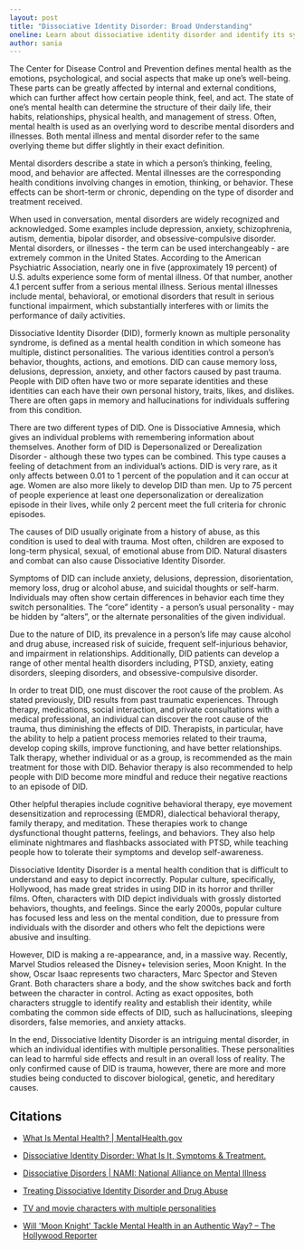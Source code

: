 ```yaml
---
layout: post
title: "Dissociative Identity Disorder: Broad Understanding"
oneline: Learn about dissociative identity disorder and identify its symptoms, effects, and treatment options.
author: sania
---
```


The Center for Disease Control and Prevention defines mental health as the emotions, psychological, and social aspects that make up one’s well-being. These parts can be greatly affected by internal and external conditions, which can further affect how certain people think, feel, and act. The state of one’s mental health can determine the structure of their daily life, their habits, relationships, physical health, and management of stress. Often, mental health is used as an overlying word to describe mental disorders and illnesses. Both mental illness and mental disorder refer to the same overlying theme but differ slightly in their exact definition.

Mental disorders describe a state in which a person’s thinking, feeling, mood, and behavior are affected. Mental illnesses are the corresponding health conditions involving changes in emotion, thinking, or behavior. These effects can be short-term or chronic, depending on the type of disorder and treatment received.

When used in conversation, mental disorders are widely recognized and acknowledged. Some examples include depression, anxiety, schizophrenia, autism, dementia, bipolar disorder, and obsessive-compulsive disorder. Mental disorders, or illnesses - the term can be used interchangeably - are extremely common in the United States. According to the American Psychiatric Association, nearly one in five (approximately 19 percent) of U.S. adults experience some form of mental illness. Of that number, another 4.1 percent suffer from a serious mental illness. Serious mental illnesses include mental, behavioral, or emotional disorders that result in serious functional impairment, which substantially interferes with or limits the performance of daily activities.

Dissociative Identity Disorder (DID), formerly known as multiple personality syndrome, is defined as a mental health condition in which someone has multiple, distinct personalities. The various identities control a person’s behavior, thoughts, actions, and emotions. DID can cause memory loss, delusions, depression, anxiety, and other factors caused by past trauma. People with DID often have two or more separate identities and these identities can each have their own personal history, traits, likes, and dislikes. There are often gaps in memory and hallucinations for individuals suffering from this condition.

There are two different types of DID. One is Dissociative Amnesia, which gives an individual problems with remembering information about themselves. Another form of DID is Depersonalized or Derealization Disorder - although these two types can be combined. This type causes a feeling of detachment from an individual’s actions. DID is very rare, as it only affects between 0.01 to 1 percent of the population and it can occur at age. Women are also more likely to develop DID than men. Up to 75 percent of people experience at least one depersonalization or derealization episode in their lives, while only 2 percent meet the full criteria for chronic episodes.

The causes of DID usually originate from a history of abuse, as this condition is used to deal with trauma. Most often, children are exposed to long-term physical, sexual, of emotional abuse from DID. Natural disasters and combat can also cause Dissociative Identity Disorder.

Symptoms of DID can include anxiety, delusions, depression, disorientation, memory loss, drug or alcohol abuse, and suicidal thoughts or self-harm. Individuals may often show certain differences in behavior each time they switch personalities. The “core” identity - a person’s usual personality - may be hidden by “alters”, or the alternate personalities of the given individual.

Due to the nature of DID, its prevalence in a person’s life may cause alcohol and drug abuse, increased risk of suicide, frequent self-injurious behavior, and impairment in relationships. Additionally, DID patients can develop a range of other mental health disorders including, PTSD, anxiety, eating disorders, sleeping disorders, and obsessive-compulsive disorder.

In order to treat DID, one must discover the root cause of the problem. As stated previously, DID results from past traumatic experiences. Through therapy, medications, social interaction, and private consultations with a medical professional, an individual can discover the root cause of the trauma, thus diminishing the effects of DID. Therapists, in particular, have the ability to help a patient process memories related to their trauma, develop coping skills, improve functioning, and have better relationships. Talk therapy, whether individual or as a group, is recommended as the main treatment for those with DID. Behavior therapy is also recommended to help people with DID become more mindful and reduce their negative reactions to an episode of DID.

Other helpful therapies include cognitive behavioral therapy, eye movement desensitization and reprocessing (EMDR), dialectical behavioral therapy, family therapy, and meditation. These therapies work to change dysfunctional thought patterns, feelings, and behaviors. They also help eliminate nightmares and flashbacks associated with PTSD, while teaching people how to tolerate their symptoms and develop self-awareness.

Dissociative Identity Disorder is a mental health condition that is difficult to understand and easy to depict incorrectly. Popular culture, specifically, Hollywood, has made great strides in using DID in its horror and thriller films. Often, characters with DID depict individuals with grossly distorted behaviors, thoughts, and feelings. Since the early 2000s, popular culture has focused less and less on the mental condition, due to pressure from individuals with the disorder and others who felt the depictions were abusive and insulting.

However, DID is making a re-appearance, and, in a massive way. Recently, Marvel Studios released the Disney+ television series, Moon Knight. In the show, Oscar Isaac represents two characters, Marc Spector and Steven Grant. Both characters share a body, and the show switches back and forth between the character in control. Acting as exact opposites, both characters struggle to identify reality and establish their identity, while combating the common side effects of DID, such as hallucinations, sleeping disorders, false memories, and anxiety attacks.

In the end, Dissociative Identity Disorder is an intriguing mental disorder, in which an individual identifies with multiple personalities. These personalities can lead to harmful side effects and result in an overall loss of reality. The only confirmed cause of DID is trauma, however, there are more and more studies being conducted to discover biological, genetic, and hereditary causes.

## Citations

- [What Is Mental Health? \| MentalHealth.gov](https://www.mentalhealth.gov/basics/what-is-mental-health)

- [Dissociative Identity Disorder: What Is It, Symptoms & Treatment.](https://my.clevelandclinic.org/health/diseases/9792-dissociative-identity-disorder-multiple-personality-disorder#:~:text=from%20Cleveland%20Clinic-,Dissociative%20identity%20disorder%20(DID)%20is%20a%20mental%20health%20condition.,usually%20caused%20by%20past%20trauma)

- [Dissociative Disorders \| NAMI: National Alliance on Mental Illness](https://www.nami.org/About-Mental-Illness/Mental-Health-Conditions/Dissociative-Disorders)

- [Treating Dissociative Identity Disorder and Drug Abuse](https://americanaddictioncenters.org/dissociative-disorders/treating-identity-substance-abuse)

- [TV and movie characters with multiple personalities](https://edition.cnn.com/2017/01/23/health/gallery/multiple-personalities-dissociative-identity-disorder-pop-culture/index.html)

- [Will 'Moon Knight' Tackle Mental Health in an Authentic Way? – The Hollywood Reporter](https://www.hollywoodreporter.com/movies/movie-news/will-moon-knight-tackle-mental-health-an-authentic-way-1234995/)
